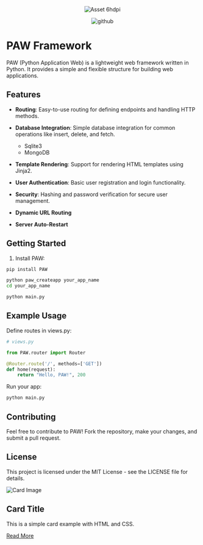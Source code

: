 <div align="center">
    
![Asset 6hdpi](https://github.com/pyquinnnarlo/PAW/assets/105549100/fb38796c-be47-493e-8315-242e8b69431d)

![github](https://github.com/pyquinnnarlo/PAW/assets/105549100/f1c9fcb2-bff7-4189-bd28-67329579f09a)

</div>

# PAW Framework

PAW (Python Application Web) is a lightweight web framework written in Python. It provides a simple and flexible structure for building web applications.






## Features

- **Routing**: Easy-to-use routing for defining endpoints and handling HTTP methods.
- **Database Integration**: Simple database integration for common operations like insert, delete, and fetch.
  - Sqlite3
  - MongoDB
  
- **Template Rendering**: Support for rendering HTML templates using Jinja2.
- **User Authentication**: Basic user registration and login functionality.
- **Security**: Hashing and password verification for secure user management.
- **Dynamic URL Routing**
- **Server Auto-Restart**

## Getting Started

1. Install PAW:

```bash
pip install PAW
```

```bash
python paw_createapp your_app_name
cd your_app_name
```


```bash
python main.py
```

## Example Usage

Define routes in views.py:

```python
# views.py

from PAW.router import Router

@Router.route('/', methods=['GET'])
def home(request):
    return "Hello, PAW!", 200
```

Run your app:

```bash
python main.py
```


## Contributing
Feel free to contribute to PAW! Fork the repository, make your changes, and submit a pull request.

## License
This project is licensed under the MIT License - see the LICENSE file for details.




<!DOCTYPE html>
<html lang="en">
<head>
  <meta charset="UTF-8">
  <meta name="viewport" content="width=device-width, initial-scale=1.0">
  <link rel="stylesheet" href="styles.css">
  <title>Card Example</title>
    <style>

    
    body {
  font-family: 'Arial', sans-serif;
  margin: 0;
  padding: 0;
  background-color: #f0f0f0;
}

.card {
  max-width: 400px;
  margin: 50px auto;
  background-color: #fff;
  box-shadow: 0 4px 8px rgba(0, 0, 0, 0.1);
}

.card img {
  max-width: 100%;
  height: auto;
}

.card-content {
  padding: 20px;
}

.card-content h2 {
  font-size: 1.5rem;
  margin-bottom: 10px;
}

.card-content p {
  color: #666;
}

.button {
  display: inline-block;
  padding: 10px 15px;
  background-color: #3498db;
  color: #fff;
  text-decoration: none;
  border-radius: 4px;
  transition: background-color 0.3s;
}

.button:hover {
  background-color: #2980b9;
}
    

</style>
</head>
<body>
  <div class="card">
    <img src="https://placekitten.com/300/200" alt="Card Image">
    <div class="card-content">
      <h2>Card Title</h2>
      <p>This is a simple card example with HTML and CSS.</p>
      <a href="#" class="button">Read More</a>
    </div>
  </div>
</body>
</html>

